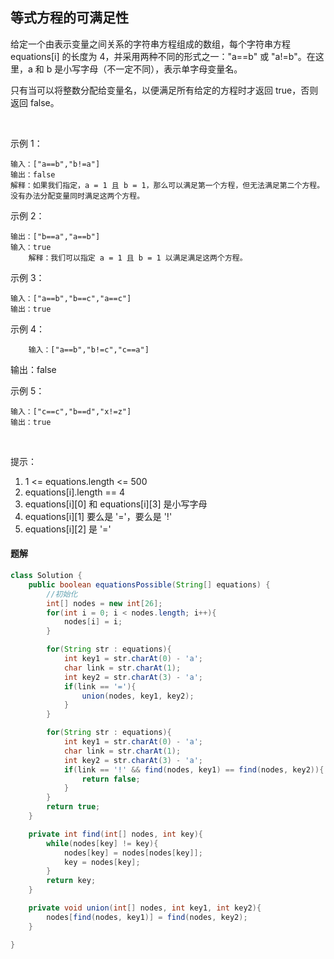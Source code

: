 
## 等式方程的可满足性
给定一个由表示变量之间关系的字符串方程组成的数组，每个字符串方程 equations[i] 的长度为 4，并采用两种不同的形式之一："a==b" 或 "a!=b"。在这里，a 和 b 是小写字母（不一定不同），表示单字母变量名。

只有当可以将整数分配给变量名，以便满足所有给定的方程时才返回 true，否则返回 false。 

 

示例 1：

	输入：["a==b","b!=a"]
	输出：false
	解释：如果我们指定，a = 1 且 b = 1，那么可以满足第一个方程，但无法满足第二个方程。没有办法分配变量同时满足这两个方程。

示例 2：

	输出：["b==a","a==b"]
	输入：true
		解释：我们可以指定 a = 1 且 b = 1 以满足满足这两个方程。

示例 3：

	输入：["a==b","b==c","a==c"]
	输出：true

示例 4：

		输入：["a==b","b!=c","c==a"]
输出：false

示例 5：

	输入：["c==c","b==d","x!=z"]
	输出：true
 

提示：

1. 1 <= equations.length <= 500
2. equations[i].length == 4
3. equations[i][0] 和 equations[i][3] 是小写字母
4. equations[i][1] 要么是 '='，要么是 '!'
5. equations[i][2] 是 '='

#### 题解

```java
class Solution {
    public boolean equationsPossible(String[] equations) {
        //初始化
        int[] nodes = new int[26];
        for(int i = 0; i < nodes.length; i++){
            nodes[i] = i;
        }

        for(String str : equations){
            int key1 = str.charAt(0) - 'a';
            char link = str.charAt(1);
            int key2 = str.charAt(3) - 'a';
            if(link == '='){
                union(nodes, key1, key2);
            }
        }

        for(String str : equations){
            int key1 = str.charAt(0) - 'a';
            char link = str.charAt(1);
            int key2 = str.charAt(3) - 'a';
            if(link == '!' && find(nodes, key1) == find(nodes, key2)){
                return false;
            }
        }
        return true;
    }

    private int find(int[] nodes, int key){
        while(nodes[key] != key){
            nodes[key] = nodes[nodes[key]];
            key = nodes[key];
        }
        return key;
    }

    private void union(int[] nodes, int key1, int key2){
        nodes[find(nodes, key1)] = find(nodes, key2);
    }

}
```
